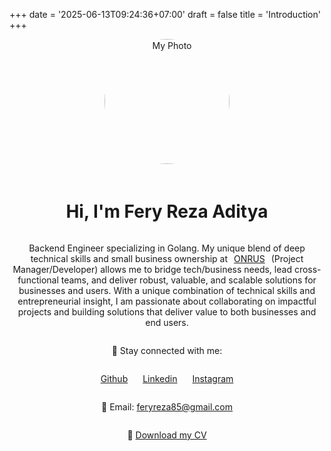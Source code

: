 +++
date = '2025-06-13T09:24:36+07:00'
draft = false
title = 'Introduction'
+++

<div style="display: flex; flex-direction: column; align-items: center; text-align: center;">
    <img src="/ferza-me/images/me.jpeg" alt="My Photo" style="width: 200px; border-radius: 50%; margin-bottom: 20px;">
    <h1>Hi, I'm Fery Reza Aditya</h1>
    <p>Backend Engineer specializing in Golang. My unique blend of deep technical skills and small business ownership at<a href="https://shopee.co.id/onrus" target="_blank" style="margin: 0 10px;">ONRUS</a>(Project Manager/Developer) allows me to bridge tech/business needs, lead cross-functional teams, and deliver robust, valuable, and scalable solutions for businesses and users. With a unique combination of technical skills and entrepreneurial insight, I am passionate about collaborating on impactful projects and building solutions that deliver value to both businesses and end users.
</p>
    <p>📱 Stay connected with me:</p>
    <p>
        <a href="https://github.com/ferza17" target="_blank" style="margin: 0 10px;">Github</a>
        <a href="https://www.linkedin.com/in/fery-aditya" target="_blank" style="margin: 0 10px;">Linkedin</a>
        <a href="https://www.instagram.com/feryrz/" target="_blank" style="margin: 0 10px;">Instagram</a>
    </p>
    <p>📧 Email: <a href="mailto:feryreza85@gmail.com" style="margin: 0;">feryreza85@gmail.com</a></p>
    <p>📄 <a href="/ferza-me/pdf/resume.pdf" download="fery_reza_aditya-resume.pdf" style="margin: 0;">Download my CV</a></p>   
</div>